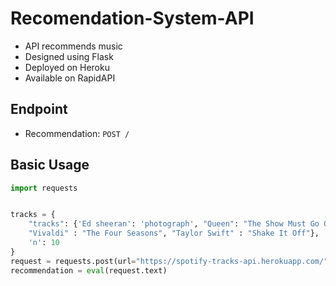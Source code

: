 # Recomendation-System-API
- API recommends music
- Designed using Flask
- Deployed on Heroku
- Available on RapidAPI

## Endpoint
- Recommendation:  `POST /`


## Basic Usage
```python 
import requests


tracks = {
    "tracks": {'Ed sheeran': 'photograph', "Queen": "The Show Must Go On", 
    "Vivaldi" : "The Four Seasons", "Taylor Swift" : "Shake It Off"},
    'n': 10
}
request = requests.post(url="https://spotify-tracks-api.herokuapp.com/", json=tracks)
recommendation = eval(request.text)
```
